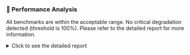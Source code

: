 ### 🚀 Performance Analysis

All benchmarks are within the acceptable range. No critical degradation detected (threshold is 100%). Please refer to the detailed report for more information.
<details>
<summary>Click to see the detailed report</summary>

| Test | Base Score | PR Score | Change | % Change | Unit | Mode |
|------|------------|----------|--------|----------|------|------|
| `com.github.lombrozo.xnav.XnavBenchmark.xpath` | 8.876 | 8.876 | 0.000 | 0.00% | us/op | Average Time |

✅ Performance gain: `com.github.lombrozo.xnav.XnavBenchmark.xpath` is faster by 0.000 us/op (0.00%)
</details>
